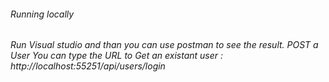 <h6>Running locally<h6>
<p>Run Visual studio and than you can use postman to see the result.
POST a User
You can type the URL  to Get an existant user :
http://localhost:55251/api/users/login </p>



